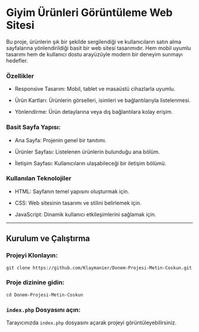 # Giyim Ürünleri Görüntüleme Web Sitesi

Bu proje, ürünlerin şık bir şekilde sergilendiği ve kullanıcıların satın alma sayfalarına yönlendirildiği basit bir web sitesi tasarımıdır. Hem mobil uyumlu tasarımı hem de kullanıcı dostu arayüzüyle modern bir deneyim sunmayı hedefler.

### Özellikler

+ Responsive Tasarım: Mobil, tablet ve masaüstü cihazlarla uyumlu.

+ Ürün Kartları: Ürünlerin görselleri, isimleri ve bağlantılarıyla listelenmesi.

+ Yönlendirme: Ürün detaylarına veya dış bağlantılara kolay erişim.

### Basit Sayfa Yapısı:      
        
+ Ana Sayfa: Projenin genel bir tanıtımı.
       
+ Ürünler Sayfası: Listelenen ürünlerin bulunduğu ana bölüm.
        
+ İletişim Sayfası: Kullanıcıların ulaşabileceği bir iletişim bölümü.

### Kullanılan Teknolojiler

+ HTML: Sayfanın temel yapısını oluşturmak için.

+ CSS: Web sitesinin tasarımı ve stilini belirlemek için.

+ JavaScript: Dinamik kullanıcı etkileşimlerini sağlamak için.
---
## Kurulum ve Çalıştırma

### Projeyi Klonlayın:

```
git clone https://github.com/Klaymanier/Donem-Projesi-Metin-Coskun.git
```

### Proje dizinine gidin:

```
cd Donem-Projesi-Metin-Coskun
```

### `index.php` Dosyasını açın:

Tarayıcınızda `index.php` dosyasını açarak projeyi görüntüleyebilirsiniz.

